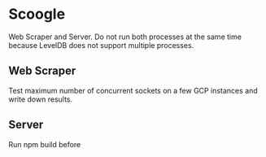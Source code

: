 # Scoogle

Web Scraper and Server. Do not run both processes at the same time because LevelDB does not support multiple processes.

## Web Scraper
Test maximum number of concurrent sockets on a few GCP instances and write down results.

## Server

Run npm build before